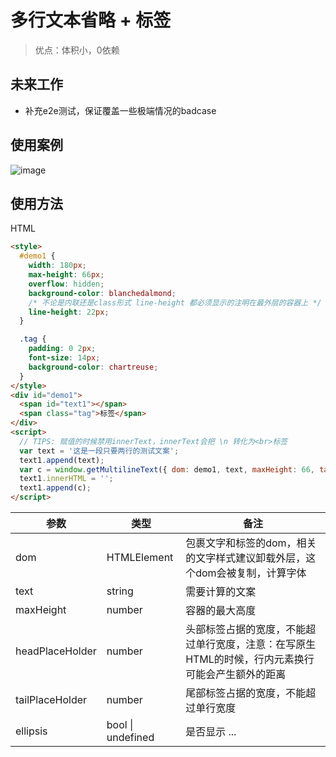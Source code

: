 # 多行文本省略 + 标签

> 优点：体积小，0依赖

## 未来工作
- 补充e2e测试，保证覆盖一些极端情况的badcase

## 使用案例

![image](https://user-images.githubusercontent.com/30360513/148229362-f9a88bbf-ba42-4200-ba81-c8c86b2f8e29.png)

## 使用方法
HTML
```HTML
<style>
  #demo1 {
    width: 180px;
    max-height: 66px;
    overflow: hidden;
    background-color: blanchedalmond;
    /* 不论是内联还是class形式 line-height 都必须显示的注明在最外层的容器上 */
    line-height: 22px;
  }

  .tag {
    padding: 0 2px;
    font-size: 14px;
    background-color: chartreuse;
  }
</style>
<div id="demo1">
  <span id="text1"></span>
  <span class="tag">标签</span>
</div>
<script>
  // TIPS: 赋值的时候禁用innerText，innerText会把 \n 转化为<br>标签
  var text = '这是一段只要两行的测试文案';
  text1.append(text);
  var c = window.getMultilineText({ dom: demo1, text, maxHeight: 66, tailPlaceHolder: 32, ellipsis: true });
  text1.innerHTML = '';
  text1.append(c);
</script>
```

|  参数   | 类型  | 备注  |
|  ----  | ----  | ---- |
| dom  | HTMLElement | 包裹文字和标签的dom，相关的文字样式建议卸载外层，这个dom会被复制，计算字体 |
| text  | string | 需要计算的文案 |
| maxHeight  | number | 容器的最大高度 |
| headPlaceHolder  | number | 头部标签占据的宽度，不能超过单行宽度，注意：在写原生HTML的时候，行内元素换行可能会产生额外的距离 |
| tailPlaceHolder  | number | 尾部标签占据的宽度，不能超过单行宽度 |
| ellipsis  | bool \| undefined | 是否显示 ... |
